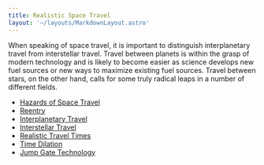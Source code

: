 ```yaml
---
title: Realistic Space Travel
layout: '~/layouts/MarkdownLayout.astro'
---
```

When speaking of space travel, it is important to distinguish interplanetary
travel from interstellar travel. Travel between planets is within the grasp of
modern technology and is likely to become easier as science develops new fuel
sources or new ways to maximize existing fuel sources. Travel between stars,
on the other hand, calls for some truly radical leaps in a number of different
fields.

  * [ Hazards of Space Travel ](/future.d20.srd/traveler.science/realistic.space.travel/hazards.of.space.travel)
  * [ Reentry ](/future.d20.srd/traveler.science/realistic.space.travel/reentry)
  * [ Interplanetary Travel ](/future.d20.srd/traveler.science/realistic.space.travel/interplanetary.travel)
  * [ Interstellar Travel ](/future.d20.srd/traveler.science/realistic.space.travel/interstellar.travel)
  * [ Realistic Travel Times ](/future.d20.srd/traveler.science/realistic.space.travel/realistic.travel.times)
  * [ Time Dilation ](/future.d20.srd/traveler.science/realistic.space.travel/time.dilation)
  * [ Jump Gate Technology ](/future.d20.srd/traveler.science/realistic.space.travel/jump.gate.technology)

